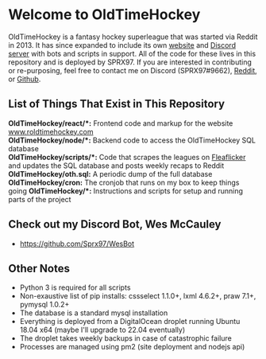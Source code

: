 # Welcome to OldTimeHockey
OldTimeHockey is a fantasy hockey superleague that was started via Reddit in 2013. It has since expanded to include its own [website](www.roldtimehockey.com) and [Discord server](https://discord.gg/47KRYxA) with bots and scripts in support. All of the code for these lives in this repository and is deployed by SPRX97. If you are interested in contributing or re-purposing, feel free to contact me on Discord (SPRX97#9662), [Reddit](www.reddit.com/u/sprx97), or [Github](www.github.com/Spartan97).

## List of Things That Exist in This Repository
**OldTimeHockey/react/&ast;:** Frontend code and markup for the website www.roldtimehockey.com  
**OldTimeHockey/node/&ast;:** Backend code to access the OldTimeHockey SQL database   
**OldTimeHockey/scripts/&ast;:** Code that scrapes the leagues on [Fleaflicker](www.fleaflicker.com/nhl) and updates the SQL database and posts weekly recaps to Reddit  
**OldTimeHockey/oth.sql:** A periodic dump of the full database  
**OldTimeHockey/cron:** The cronjob that runs on my box to keep things going 
**OldTimeHockey/*:** Instructions and scripts for setup and running parts of the project  

## Check out my Discord Bot, Wes McCauley
- https://github.com/Sprx97/WesBot

## Other Notes
- Python 3 is required for all scripts
- Non-exaustive list of pip installs: cssselect 1.1.0+, lxml 4.6.2+, praw 7.1+, pymysql 1.0.2+
- The database is a standard mysql installation
- Everything is deployed from a DigitalOcean droplet running Ubuntu 18.04 x64 (maybe I'll upgrade to 22.04 eventually)
- The droplet takes weekly backups in case of catastrophic failure
- Processes are managed using pm2 (site deployment and nodejs api)
